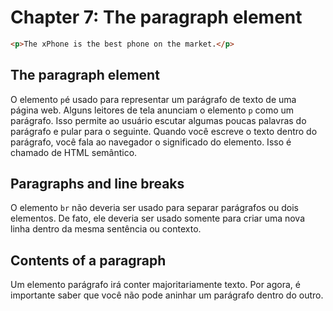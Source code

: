 # Chapter 7: The paragraph element

  ```html
  <p>The xPhone is the best phone on the market.</p>
  ```

  ## The paragraph element

   <p>O elemento <code>p</code>é usado para representar um parágrafo de texto de uma página web. Alguns leitores de tela anunciam o elemento <code>p</code> como um parágrafo. Isso permite ao usuário escutar algumas poucas palavras do parágrafo e pular para o seguinte. Quando você escreve o texto dentro do parágrafo, você fala ao navegador o significado do elemento. Isso é chamado de HTML semântico.</p>

  ## Paragraphs and line breaks

   <p>O elemento <code>br</code> não deveria ser usado para separar parágrafos ou dois elementos. De fato, ele deveria ser usado somente para criar uma nova linha dentro da mesma sentência ou contexto.</p>

  ## Contents of a paragraph

   <p>Um elemento parágrafo irá conter majoritariamente texto. Por agora, é importante saber que você não pode aninhar um parágrafo dentro do outro.</p>
